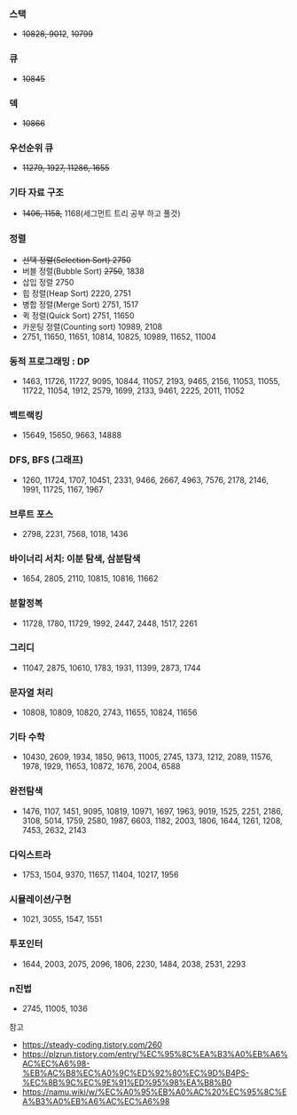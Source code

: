 
### 스택
 * ~~10828, 9012~~, ~~10799~~
### 큐
 * ~~10845~~
### 덱
 * ~~10866~~
### 우선순위 큐
 * ~~11279, 1927, 11286, 1655~~
### 기타 자료 구조
 * ~~1406, 1158,~~ 1168(세그먼트 트리 공부 하고 풀것)
### 정렬
 * ~~선택 정렬(Selection Sort) 2750~~
 * 버블 정렬(Bubble Sort) ~~2750~~, 1838
 * 삽입 정렬 2750
 * 힙 정렬(Heap Sort) 2220, 2751
 * 병합 정렬(Merge Sort) 2751, 1517
 * 퀵 정렬(Quick Sort) 2751, 11650
 * 카운팅 정렬(Counting sort) 10989, 2108
 * 2751, 11650, 11651, 10814, 10825, 10989, 11652, 11004
### 동적 프로그래밍 : DP
 * 1463, 11726, 11727, 9095, 10844, 11057, 2193, 9465, 2156, 11053, 11055, 11722, 11054, 1912, 2579, 1699, 2133, 9461, 2225, 2011, 11052
### 백트랙킹
 * 15649, 15650, 9663, 14888
### DFS, BFS (그래프)
 * 1260, 11724, 1707, 10451, 2331, 9466, 2667, 4963, 7576, 2178, 2146, 1991, 11725, 1167, 1967
### 브루트 포스
* 2798, 2231, 7568, 1018, 1436
### 바이너리 서치: 이분 탐색, 삼분탐색
 * 1654, 2805, 2110, 10815, 10816, 11662
### 분할정복 
 * 11728, 1780, 11729, 1992, 2447, 2448, 1517, 2261
### 그리디
 * 11047, 2875, 10610, 1783, 1931, 11399, 2873, 1744
### 문자열 처리
* 10808, 10809, 10820, 2743, 11655, 10824, 11656
### 기타 수학
* 10430, 2609, 1934, 1850, 9613, 11005, 2745, 1373, 1212, 2089, 11576, 1978, 1929, 11653, 10872, 1676, 2004, 6588
### 완전탐색
 * 1476, 1107, 1451, 9095, 10819, 10971, 1697, 1963, 9019, 1525, 2251, 2186, 3108, 5014, 1759, 2580, 1987, 6603, 1182, 2003, 1806, 1644, 1261, 1208, 7453, 2632, 2143
### 다익스트라
* 1753, 1504, 9370, 11657, 11404, 10217, 1956
### 시뮬레이션/구현
* 1021, 3055, 1547, 1551
### 투포인터
* 1644, 2003, 2075, 2096, 1806, 2230, 1484, 2038, 2531, 2293
### n진법
* 2745, 11005, 1036


참고
* https://steady-coding.tistory.com/260
* https://plzrun.tistory.com/entry/%EC%95%8C%EA%B3%A0%EB%A6%AC%EC%A6%98-%EB%AC%B8%EC%A0%9C%ED%92%80%EC%9D%B4PS-%EC%8B%9C%EC%9E%91%ED%95%98%EA%B8%B0
* https://namu.wiki/w/%EC%A0%95%EB%A0%AC%20%EC%95%8C%EA%B3%A0%EB%A6%AC%EC%A6%98
